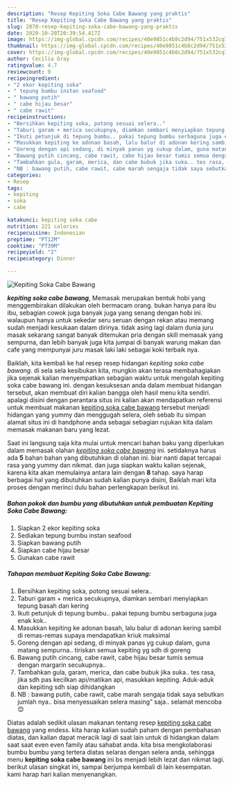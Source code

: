 ```yaml
---
description: "Resep Kepiting Soka Cabe Bawang yang praktis"
title: "Resep Kepiting Soka Cabe Bawang yang praktis"
slug: 2870-resep-kepiting-soka-cabe-bawang-yang-praktis
date: 2020-10-20T20:39:54.417Z
image: https://img-global.cpcdn.com/recipes/40e9851c4b8c2d94/751x532cq70/kepiting-soka-cabe-bawang-foto-resep-utama.jpg
thumbnail: https://img-global.cpcdn.com/recipes/40e9851c4b8c2d94/751x532cq70/kepiting-soka-cabe-bawang-foto-resep-utama.jpg
cover: https://img-global.cpcdn.com/recipes/40e9851c4b8c2d94/751x532cq70/kepiting-soka-cabe-bawang-foto-resep-utama.jpg
author: Cecilia Gray
ratingvalue: 4.7
reviewcount: 9
recipeingredient:
- "2 ekor kepiting soka"
- " tepung bumbu instan seafood"
- " bawang putih"
- " cabe hijau besar"
- " cabe rawit"
recipeinstructions:
- "Bersihkan kepiting soka, potong sesuai selera.."
- "Taburi garam + merica secukupnya, diamkan sembari menyiapkan tepung basah dan kering"
- "Ikuti petunjuk di tepung bumbu.. pakai tepung bumbu serbaguna juga enak kok.."
- "Masukkan kepiting ke adonan basah, lalu balur di adonan kering sambil di remas-remas supaya mendapatkan kriuk maksimal"
- "Goreng dengan api sedang, di minyak panas yg cukup dalam, guna matang sempurna.. tiriskan semua kepiting yg sdh di goreng"
- "Bawang putih cincang, cabe rawit, cabe hijau besar tumis semua dengan margarin secukupnya.."
- "Tambahkan gula, garam, merica, dan cabe bubuk jika suka.. tes rasa, jika sdh pas kecilkan api/matikan api, masukkan kepiting. Aduk-aduk dan kepiting sdh siap dihidangkan"
- "NB : bawang putih, cabe rawit, cabe marah sengaja tidak saya sebutkan jumlah nya.. bisa menyesuaikan selera masing” saja.. selamat mencoba 😊"
categories:
- Resep
tags:
- kepiting
- soka
- cabe

katakunci: kepiting soka cabe 
nutrition: 221 calories
recipecuisine: Indonesian
preptime: "PT12M"
cooktime: "PT39M"
recipeyield: "2"
recipecategory: Dinner

---
```



![Kepiting Soka Cabe Bawang](https://img-global.cpcdn.com/recipes/40e9851c4b8c2d94/751x532cq70/kepiting-soka-cabe-bawang-foto-resep-utama.jpg)

<b><i>kepiting soka cabe bawang</i></b>, Memasak merupakan bentuk hobi yang menggembirakan dilakukan oleh bermacam orang. bukan hanya para ibu ibu, sebagian cowok juga banyak juga yang senang dengan hobi ini. walaupun hanya untuk sekedar seru seruan dengan rekan atau memang sudah menjadi kesukaan dalam dirinya. tidak asing lagi dalam dunia juru masak sekarang sangat banyak ditemukan pria dengan skill memasak yang sempurna, dan lebih banyak juga kita jumpai di banyak warung makan dan cafe yang mempunyai juru masak laki laki sebagai koki terbaik nya.



Baiklah, kita kembali ke hal resep resep hidangan <i>kepiting soka cabe bawang</i>. di sela sela kesibukan kita, mungkin akan terasa membahagiakan jika sejenak kalian menyempatkan sebagian waktu untuk mengolah kepiting soka cabe bawang ini. dengan kesuksesan anda dalam membuat hidangan tersebut, akan membuat diri kalian bangga oleh hasil menu kita sendiri. apalagi disini dengan perantara situs ini kalian akan mendapatkan referensi untuk membuat makanan <u>kepiting soka cabe bawang</u> tersebut menjadi hidangan yang yummy dan menggugah selera, oleh sebab itu simpan alamat situs ini di handphone anda sebagai sebagian rujukan kita dalam memasak makanan baru yang lezat.


Saat ini langsung saja kita mulai untuk mencari bahan baku yang diperlukan dalam memasak olahan <u><i>kepiting soka cabe bawang</i></u> ini. setidaknya harus ada <b>5</b> bahan bahan yang dibutuhkan di olahan ini. biar nanti dapat tercapai rasa yang yummy dan nikmat. dan juga siapkan waktu kalian sejenak, karena kita akan memulainya antara lain dengan <b>8</b> tahap. saya harap berbagai hal yang dibutuhkan sudah kalian punya disini, Baiklah mari kita proses dengan merinci dulu bahan perlengkapan berikut ini.

<!--inarticleads1-->

##### Bahan pokok dan bumbu yang dibutuhkan untuk pembuatan Kepiting Soka Cabe Bawang:

1. Siapkan 2 ekor kepiting soka
1. Sediakan  tepung bumbu instan seafood
1. Siapkan  bawang putih
1. Siapkan  cabe hijau besar
1. Gunakan  cabe rawit




<!--inarticleads2-->

##### Tahapan membuat Kepiting Soka Cabe Bawang:

1. Bersihkan kepiting soka, potong sesuai selera..
1. Taburi garam + merica secukupnya, diamkan sembari menyiapkan tepung basah dan kering
1. Ikuti petunjuk di tepung bumbu.. pakai tepung bumbu serbaguna juga enak kok..
1. Masukkan kepiting ke adonan basah, lalu balur di adonan kering sambil di remas-remas supaya mendapatkan kriuk maksimal
1. Goreng dengan api sedang, di minyak panas yg cukup dalam, guna matang sempurna.. tiriskan semua kepiting yg sdh di goreng
1. Bawang putih cincang, cabe rawit, cabe hijau besar tumis semua dengan margarin secukupnya..
1. Tambahkan gula, garam, merica, dan cabe bubuk jika suka.. tes rasa, jika sdh pas kecilkan api/matikan api, masukkan kepiting. Aduk-aduk dan kepiting sdh siap dihidangkan
1. NB : bawang putih, cabe rawit, cabe marah sengaja tidak saya sebutkan jumlah nya.. bisa menyesuaikan selera masing” saja.. selamat mencoba 😊




Diatas adalah sedikit ulasan makanan tentang resep <u>kepiting soka cabe bawang</u> yang endess. kita harap kalian sudah paham dengan pembahasan diatas, dan kalian dapat meracik lagi di saat lain untuk di hidangkan dalam saat saat even even family atau sahabat anda. kita bisa mengkolaborasi bumbu bumbu yang tertera diatas selaras dengan selera anda, sehingga menu <b>kepiting soka cabe bawang</b> ini bs menjadi lebih lezat dan nikmat lagi. berikut ulasan singkat ini, sampai berjumpa kembali di lain kesempatan. kami harap hari kalian menyenangkan.
